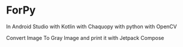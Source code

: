 # ForPy

In Android Studio
with Kotlin
with Chaquopy
with python
with OpenCV

Convert Image To Gray Image
and print it with Jetpack Compose
